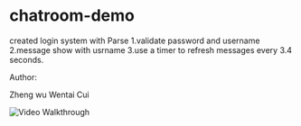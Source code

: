 # chatroom-demo 

created login system with Parse
1.validate password and username
2.message show with usrname
3.use a timer to refresh messages every 3.4 seconds.


Author: 

Zheng wu
Wentai Cui










<img src='http://i.imgur.com/EK8aID1.gif' title='Video Walkthrough' width='' alt='Video Walkthrough' />
